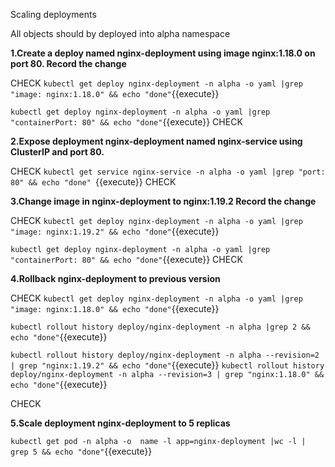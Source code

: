 Scaling deployments 

All objects should by deployed into alpha namespace

**1.Create a deploy named nginx-deployment using image nginx:1.18.0 on port 80. Record the change**

CHECK
`kubectl get deploy nginx-deployment -n alpha -o yaml |grep "image: nginx:1.18.0" && echo "done"`{{execute}}

`kubectl get deploy nginx-deployment -n alpha -o yaml |grep "containerPort: 80" && echo "done"`{{execute}} 
CHECK


**2.Expose deployment nginx-deployment named nginx-service using ClusterIP and port 80.**

CHECK
`kubectl get service nginx-service -n alpha -o yaml |grep "port: 80" && echo "done" `{{execute}} 
CHECK

**3.Change image in nginx-deployment to nginx:1.19.2 Record the change**

CHECK
`kubectl get deploy nginx-deployment -n alpha -o yaml |grep "image: nginx:1.19.2" && echo "done"`{{execute}}  

`kubectl get deploy nginx-deployment -n alpha -o yaml |grep "containerPort: 80" && echo "done"`{{execute}} 
CHECK


**4.Rollback nginx-deployment to previous version**

CHECK
`kubectl get deploy nginx-deployment -n alpha -o yaml |grep "image: nginx:1.18.0" && echo "done"`{{execute}}

`kubectl rollout history deploy/nginx-deployment -n alpha |grep 2 &&  echo "done"`{{execute}}

`kubectl rollout history deploy/nginx-deployment -n alpha --revision=2 | grep "nginx:1.19.2" && echo "done"`{{execute}}
`kubectl rollout history deploy/nginx-deployment -n alpha --revision=3 | grep "nginx:1.18.0" && echo "done"`{{execute}}

CHECK

**5.Scale deployment nginx-deployment to 5 replicas**

`kubectl get pod -n alpha -o  name -l app=nginx-deployment |wc -l | grep 5 && echo "done"`{{execute}}

